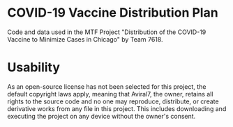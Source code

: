 # COVID-19 Vaccine Distribution Plan

Code and data used in the MTF Project "Distribution of the COVID-19 Vaccine to Minimize Cases in Chicago" by Team 7618.

# Usability

As an open-source license has not been selected for this project, the default copyright laws apply, meaning that Aviral7, the owner, retains all rights to the source code and no one may reproduce, distribute, or create derivative works from any file in this project. This includes downloading and executing the project on any device without the owner's consent.
